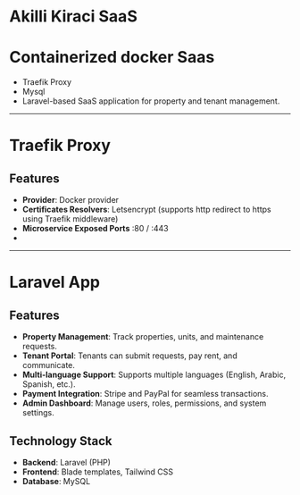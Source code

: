 # Akilli Kiraci SaaS

# Containerized docker Saas 
 - Traefik Proxy
 - Mysql
 - Laravel-based SaaS application for property and tenant management.


---

# Traefik Proxy
## Features
- **Provider**: Docker provider
- **Certificates Resolvers**: Letsencrypt (supports http redirect to https using Traefik middleware)
- **Microservice Exposed Ports** :80 / :443
- 

---
 
#  Laravel App 
## Features
- **Property Management**: Track properties, units, and maintenance requests.
- **Tenant Portal**: Tenants can submit requests, pay rent, and communicate.
- **Multi-language Support**: Supports multiple languages (English, Arabic, Spanish, etc.).
- **Payment Integration**: Stripe and PayPal for seamless transactions.
- **Admin Dashboard**: Manage users, roles, permissions, and system settings.

## Technology Stack
- **Backend**: Laravel (PHP)
- **Frontend**: Blade templates, Tailwind CSS
- **Database**: MySQL





